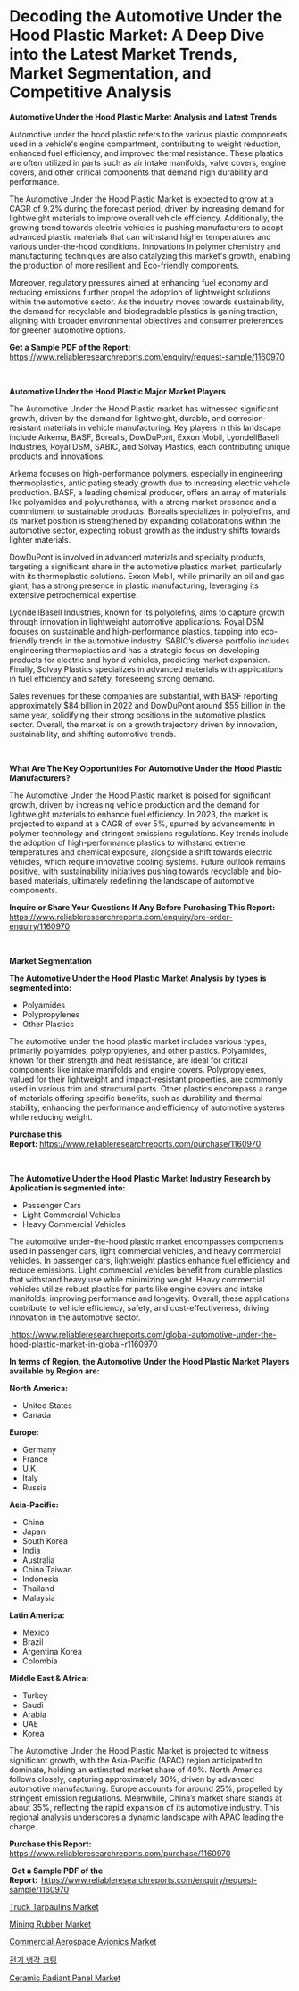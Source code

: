 <p><h1>Decoding the Automotive Under the Hood Plastic Market: A Deep Dive into the Latest Market Trends, Market Segmentation, and Competitive Analysis</h1></p><p><strong>Automotive Under the Hood Plastic Market Analysis and Latest Trends</strong></p>
<p><p>Automotive under the hood plastic refers to the various plastic components used in a vehicle's engine compartment, contributing to weight reduction, enhanced fuel efficiency, and improved thermal resistance. These plastics are often utilized in parts such as air intake manifolds, valve covers, engine covers, and other critical components that demand high durability and performance.</p><p>The Automotive Under the Hood Plastic Market is expected to grow at a CAGR of 9.2% during the forecast period, driven by increasing demand for lightweight materials to improve overall vehicle efficiency. Additionally, the growing trend towards electric vehicles is pushing manufacturers to adopt advanced plastic materials that can withstand higher temperatures and various under-the-hood conditions. Innovations in polymer chemistry and manufacturing techniques are also catalyzing this market's growth, enabling the production of more resilient and Eco-friendly components.</p><p>Moreover, regulatory pressures aimed at enhancing fuel economy and reducing emissions further propel the adoption of lightweight solutions within the automotive sector. As the industry moves towards sustainability, the demand for recyclable and biodegradable plastics is gaining traction, aligning with broader environmental objectives and consumer preferences for greener automotive options.</p></p>
<p><strong>Get a Sample PDF of the Report:&nbsp;</strong> <a href="https://www.reliableresearchreports.com/enquiry/request-sample/1160970">https://www.reliableresearchreports.com/enquiry/request-sample/1160970</a></p>
<p>&nbsp;</p>
<p><strong>Automotive Under the Hood Plastic Major Market Players</strong></p>
<p><p>The Automotive Under the Hood Plastic market has witnessed significant growth, driven by the demand for lightweight, durable, and corrosion-resistant materials in vehicle manufacturing. Key players in this landscape include Arkema, BASF, Borealis, DowDuPont, Exxon Mobil, LyondellBasell Industries, Royal DSM, SABIC, and Solvay Plastics, each contributing unique products and innovations.</p><p>Arkema focuses on high-performance polymers, especially in engineering thermoplastics, anticipating steady growth due to increasing electric vehicle production. BASF, a leading chemical producer, offers an array of materials like polyamides and polyurethanes, with a strong market presence and a commitment to sustainable products. Borealis specializes in polyolefins, and its market position is strengthened by expanding collaborations within the automotive sector, expecting robust growth as the industry shifts towards lighter materials.</p><p>DowDuPont is involved in advanced materials and specialty products, targeting a significant share in the automotive plastics market, particularly with its thermoplastic solutions. Exxon Mobil, while primarily an oil and gas giant, has a strong presence in plastic manufacturing, leveraging its extensive petrochemical expertise.</p><p>LyondellBasell Industries, known for its polyolefins, aims to capture growth through innovation in lightweight automotive applications. Royal DSM focuses on sustainable and high-performance plastics, tapping into eco-friendly trends in the automotive industry. SABIC’s diverse portfolio includes engineering thermoplastics and has a strategic focus on developing products for electric and hybrid vehicles, predicting market expansion. Finally, Solvay Plastics specializes in advanced materials with applications in fuel efficiency and safety, foreseeing strong demand.</p><p>Sales revenues for these companies are substantial, with BASF reporting approximately $84 billion in 2022 and DowDuPont around $55 billion in the same year, solidifying their strong positions in the automotive plastics sector. Overall, the market is on a growth trajectory driven by innovation, sustainability, and shifting automotive trends.</p></p>
<p>&nbsp;</p>
<p><strong>What Are The Key Opportunities For Automotive Under the Hood Plastic Manufacturers?</strong></p>
<p><p>The Automotive Under the Hood Plastic market is poised for significant growth, driven by increasing vehicle production and the demand for lightweight materials to enhance fuel efficiency. In 2023, the market is projected to expand at a CAGR of over 5%, spurred by advancements in polymer technology and stringent emissions regulations. Key trends include the adoption of high-performance plastics to withstand extreme temperatures and chemical exposure, alongside a shift towards electric vehicles, which require innovative cooling systems. Future outlook remains positive, with sustainability initiatives pushing towards recyclable and bio-based materials, ultimately redefining the landscape of automotive components.</p></p>
<p><strong>Inquire or Share Your Questions If Any Before Purchasing This Report:</strong> <a href="https://www.reliableresearchreports.com/enquiry/pre-order-enquiry/1160970">https://www.reliableresearchreports.com/enquiry/pre-order-enquiry/1160970</a></p>
<p>&nbsp;</p>
<p><strong>Market Segmentation</strong></p>
<p><strong>The Automotive Under the Hood Plastic Market Analysis by types is segmented into:</strong></p>
<p><ul><li>Polyamides</li><li>Polypropylenes</li><li>Other Plastics</li></ul></p>
<p><p>The automotive under the hood plastic market includes various types, primarily polyamides, polypropylenes, and other plastics. Polyamides, known for their strength and heat resistance, are ideal for critical components like intake manifolds and engine covers. Polypropylenes, valued for their lightweight and impact-resistant properties, are commonly used in various trim and structural parts. Other plastics encompass a range of materials offering specific benefits, such as durability and thermal stability, enhancing the performance and efficiency of automotive systems while reducing weight.</p></p>
<p><strong>Purchase this Report:&nbsp;</strong><a href="https://www.reliableresearchreports.com/purchase/1160970">https://www.reliableresearchreports.com/purchase/1160970</a></p>
<p>&nbsp;</p>
<p><strong>The Automotive Under the Hood Plastic Market Industry Research by Application is segmented into:</strong></p>
<p><ul><li>Passenger Cars</li><li>Light Commercial Vehicles</li><li>Heavy Commercial Vehicles</li></ul></p>
<p><p>The automotive under-the-hood plastic market encompasses components used in passenger cars, light commercial vehicles, and heavy commercial vehicles. In passenger cars, lightweight plastics enhance fuel efficiency and reduce emissions. Light commercial vehicles benefit from durable plastics that withstand heavy use while minimizing weight. Heavy commercial vehicles utilize robust plastics for parts like engine covers and intake manifolds, improving performance and longevity. Overall, these applications contribute to vehicle efficiency, safety, and cost-effectiveness, driving innovation in the automotive sector.</p></p>
<p><a href="https://www.reliableresearchreports.com/global-automotive-under-the-hood-plastic-market-in-global-r1160970">&nbsp;https://www.reliableresearchreports.com/global-automotive-under-the-hood-plastic-market-in-global-r1160970</a></p>
<p><strong>In terms of Region, the Automotive Under the Hood Plastic Market Players available by Region are:</strong></p>
<p>
    <p> <strong> North America: </strong>
        <ul>
            <li>United States</li>
            <li>Canada</li>
        </ul>
        </p> 
    <p> <strong> Europe: </strong>
        <ul>
            <li>Germany</li>
            <li>France</li>
            <li>U.K.</li>
            <li>Italy</li>
            <li>Russia</li>
        </ul>
        </p> 
    <p> <strong> Asia-Pacific: </strong>
        <ul>
            <li>China</li>
            <li>Japan</li>
            <li>South Korea</li>
            <li>India</li>
            <li>Australia</li>
            <li>China Taiwan</li>
            <li>Indonesia</li>
            <li>Thailand</li>
            <li>Malaysia</li>
        </ul>
        </p> 
    <p> <strong> Latin America: </strong>
        <ul>
            <li>Mexico</li>
            <li>Brazil</li>
            <li>Argentina Korea</li>
            <li>Colombia</li>
        </ul>
        </p> 
    <p> <strong> Middle East & Africa: </strong>
        <ul>
            <li>Turkey</li>
            <li>Saudi</li>
            <li>Arabia</li>
            <li>UAE</li>
            <li>Korea</li>
        </ul>
    </p>
    </p>
<p><p>The Automotive Under the Hood Plastic Market is projected to witness significant growth, with the Asia-Pacific (APAC) region anticipated to dominate, holding an estimated market share of 40%. North America follows closely, capturing approximately 30%, driven by advanced automotive manufacturing. Europe accounts for around 25%, propelled by stringent emission regulations. Meanwhile, China’s market share stands at about 35%, reflecting the rapid expansion of its automotive industry. This regional analysis underscores a dynamic landscape with APAC leading the charge.</p></p>
<p><strong>Purchase this Report: </strong><a href="https://www.reliableresearchreports.com/purchase/1160970">https://www.reliableresearchreports.com/purchase/1160970</a></p>
<p>&nbsp;<strong>Get a Sample PDF of the Report:&nbsp;&nbsp;</strong><a href="https://www.reliableresearchreports.com/enquiry/request-sample/1160970">https://www.reliableresearchreports.com/enquiry/request-sample/1160970</a></p>
<p><strong></strong></p>
<p><p><a href="https://issuu.com/reportprime-2/docs/truck-tarpaulins-market-size-2030.p_57bcfb175ea957">Truck Tarpaulins Market</a></p><p><a href="https://issuu.com/reportprime-2/docs/mining-rubber-market-size-2030.pptx_acd073ceaf2546">Mining Rubber Market</a></p><p><a href="https://github.com/AbbasMahmud554/Market-Research-Report-List-1/blob/main/commercial-aerospace-avionics-market.md">Commercial Aerospace Avionics Market</a></p><p><a href="https://medium.com/@andrewbates1961/%EC%84%B8%EA%B3%84-electrical-cooling-coating-market-%EC%9D%80-2024%EC%97%90%EC%84%9C-2031%EB%A1%9C-%EC%97%B0%ED%8F%89%EA%B7%A0-%EC%A6%9D%EA%B0%80%EC%9C%A8%EC%9D%84-%EB%B3%B4%EC%9D%BC-%EA%B2%83%EC%9C%BC%EB%A1%9C-%EC%98%88%EC%83%81%EB%90%A9%EB%8B%88%EB%8B%A4-f4b2ae3e85bd">전기 냉각 코팅</a></p><p><a href="https://www.linkedin.com/pulse/market-forecasting-change-global-ceramic-radiant-panel-chbpf?trackingId=lYhA7t7tRwW6oYIi%2FlskxQ%3D%3D">Ceramic Radiant Panel Market</a></p></p>
